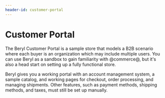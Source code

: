 ```yaml
---
header-id: customer-portal
---
```


# Customer Portal

The Beryl Customer Portal is a sample store that models a B2B scenario where
each buyer is an organization which may include multiple users. You can use Beryl as
a sandbox to gain familiarity with @commerce@, but it's also a head start on
setting up a fully functional store.

Beryl gives you a working portal with an account management system, a sample
catalog, and working pages for checkout, order processing, and managing
shipments. Other features, such as payment methods, shipping methods, and taxes,
must still be set up manually.
